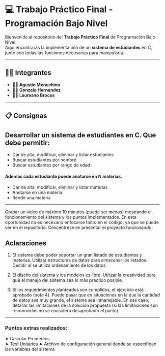 # 💻 Trabajo Práctico Final - Programación Bajo Nivel

Bienvenido al repositorio del **Trabajo Práctico Final** de Programación Bajo Nivel.  
Aquí encontrarás la implementación de un **sistema de estudiantes** en C, junto con todas las funciones necesarias para manipularla.

---
## 👨‍💻 Integrantes

- 🦸‍♂️ **Agustin Menechino**
- 🦸‍♂️ **Gonzalo Hernandez**
- 🦸‍♂️ **Laureano Brocos**


---
## 📋 Consignas

## Desarrollar un sistema de estudiantes en C. Que debe permitir:
- Dar de alta, modificar, eliminar y listar estudiantes
- Buscar estudiantes por nombre
- Buscar estudiantes por rango de edad

#### Además cada estudiante puede anotarse en N materias.
- Dar de alta, modificar, eliminar y listar materias
- Anotarse en una materia
- Rendir una materia
---
Grabar un video de máximo 10 minutos (puede ser menos) mostrando el funcionamiento del sistema y los puntos implementados. En esta oportunidad no es necesario enfocarse tanto en el código, ya que se puede ver en el repositorio. Concéntrese en presentar el proyecto funcionando.

## Aclaraciones

1. El sistema debe poder soportar un gran listado de estudiantes y materias. Utilizar estructuras de datos para almacenar los listados. Decidir si se utiliza ordenamiento de los datos.

2. El diseño del sistema y los modelos es libre. Utilizar la creatividad para que el manejo del sistema sea lo más práctico posible.

3. Si los requerimientos planteados son cumplidos, el ejercicio está aprobado (nota 4). Puede pasar que en situaciones en la que la cantidad de datos sea muy grande, el sistema sea inmanejable. En ese caso, detallar las limitaciones de la solución propuesta (si las limitaciones son reconocidas no se considera desaprobado el punto).

---

### Puntos extras realizados:

  ➤ Calcular Promedios  
  ➤ Test Unitarios
  ➤ Archivo de configuración general donde se especifican las variables del sistema
